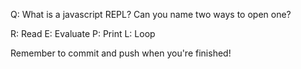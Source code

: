 Q: What is a javascript REPL? Can you name two ways to open one?

R: Read 
E: Evaluate
P: Print 
L: Loop


Remember to commit and push when you're finished!